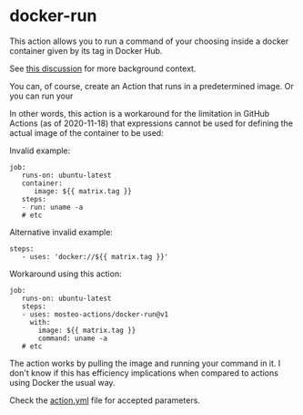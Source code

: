 # docker-run

This action allows you to run a command of your choosing inside a docker
container given by its tag in Docker Hub. 

See [this
discussion](https://github.community/t/expressions-in-docker-uri/16271) for
more background context.

You can, of course, create an Action that runs in a predetermined image. Or you
can run your 

In other words, this action is a workaround for the limitation in GitHub
Actions (as of 2020-11-18) that expressions cannot be used for defining the
actual image of the container to be used:

Invalid example:

```
job:
   runs-on: ubuntu-latest
   container: 
      image: ${{ matrix.tag }}
   steps: 
   - run: uname -a
   # etc
```

Alternative invalid example:
```
steps:
   - uses: 'docker://${{ matrix.tag }}'
```

Workaround using this action:
```
job:
   runs-on: ubuntu-latest
   steps:
   - uses: mosteo-actions/docker-run@v1
     with:
       image: ${{ matrix.tag }}
       command: uname -a
   # etc
```

The action works by pulling the image and running your command in it. I don't
know if this has efficiency implications when compared to actions using Docker
the usual way.

Check the [action.yml](action.yml) file for accepted parameters.
